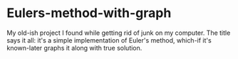 # Eulers-method-with-graph

My old-ish project I found while getting rid of junk on my computer. The title says it all: it's a simple implementation of Euler's method, which-if it's known-later graphs it along with true solution.

